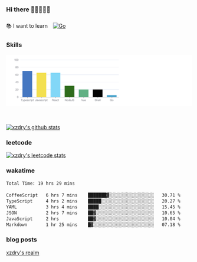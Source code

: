 ### Hi there 👋👋👋👋👋

 :books: I want to learn <a href="https://go.dev/" target="_blank"><img style="margin: 10px" src="https://profilinator.rishav.dev/skills-assets/go-original.svg" alt="Go" height="50" /></a>  

### Skills
![](img/2022-09-05-22-04-20.png)

<br />

[![xzdry's github stats](https://github-readme-stats.vercel.app/api?username=xzdry&count_private=true&show_icons=true&theme=vue)](https://github.com/xzdry)

### leetcode
[![xzdry's leetcode stats](https://leetcard.jacoblin.cool/xzdry-2?theme=light&font=Anek%20Kannada&site=cn)](https://leetcode.cn/u/xzdry-2/)

### wakatime
<!--START_SECTION:waka-->

```text
Total Time: 19 hrs 29 mins

CoffeeScript   6 hrs 7 mins    ███████▓░░░░░░░░░░░░░░░░░   30.71 %
TypeScript     4 hrs 2 mins    █████░░░░░░░░░░░░░░░░░░░░   20.27 %
YAML           3 hrs 4 mins    ████░░░░░░░░░░░░░░░░░░░░░   15.45 %
JSON           2 hrs 7 mins    ██▓░░░░░░░░░░░░░░░░░░░░░░   10.65 %
JavaScript     2 hrs           ██▓░░░░░░░░░░░░░░░░░░░░░░   10.04 %
Markdown       1 hr 25 mins    █▓░░░░░░░░░░░░░░░░░░░░░░░   07.18 %
```

<!--END_SECTION:waka-->

### blog posts
[xzdry's realm](https://www.justdry.net/)
